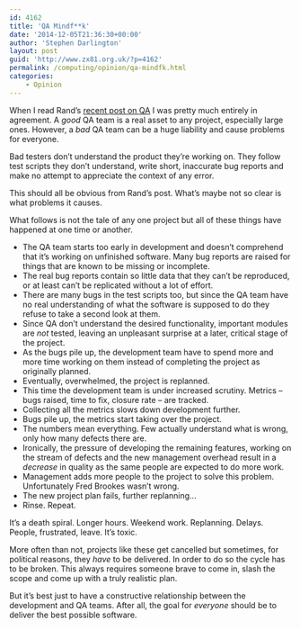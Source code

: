 ```yaml
---
id: 4162
title: 'QA Mindf**k'
date: '2014-12-05T21:36:30+00:00'
author: 'Stephen Darlington'
layout: post
guid: 'http://www.zx81.org.uk/?p=4162'
permalink: /computing/opinion/qa-mindfk.html
categories:
    - Opinion
---
```


When I read Rand’s [recent post on QA](http://randsinrepose.com/archives/the-qa-mindset/) I was pretty much entirely in agreement. A *good* QA team is a real asset to any project, especially large ones. However, a *bad* QA team can be a huge liability and cause problems for everyone.

Bad testers don’t understand the product they’re working on. They follow test scripts they don’t understand, write short, inaccurate bug reports and make no attempt to appreciate the context of any error.

This should all be obvious from Rand’s post. What’s maybe not so clear is what problems it causes.

What follows is not the tale of any one project but all of these things have happened at one time or another.

- The QA team starts too early in development and doesn’t comprehend that it’s working on unfinished software. Many bug reports are raised for things that are known to be missing or incomplete.
- The real bug reports contain so little data that they can’t be reproduced, or at least can’t be replicated without a lot of effort.
- There are many bugs in the test scripts too, but since the QA team have no real understanding of what the software is supposed to do they refuse to take a second look at them.
- Since QA don’t understand the desired functionality, important modules are *not* tested, leaving an unpleasant surprise at a later, critical stage of the project.
- As the bugs pile up, the development team have to spend more and more time working on them instead of completing the project as originally planned.
- Eventually, overwhelmed, the project is replanned.
- This time the development team is under increased scrutiny. Metrics – bugs raised, time to fix, closure rate – are tracked.
- Collecting all the metrics slows down development further.
- Bugs pile up, the metrics start taking over the project.
- The numbers mean everything. Few actually understand what is wrong, only how many defects there are.
- Ironically, the pressure of developing the remaining features, working on the stream of defects and the new management overhead result in a *decrease* in quality as the same people are expected to do more work.
- Management adds more people to the project to solve this problem. Unfortunately Fred Brookes wasn’t wrong.
- The new project plan fails, further replanning…
- Rinse. Repeat.

It’s a death spiral. Longer hours. Weekend work. Replanning. Delays. People, frustrated, leave. It’s toxic.

More often than not, projects like these get cancelled but sometimes, for political reasons, they *have* to be delivered. In order to do so the cycle has to be broken. This always requires someone brave to come in, slash the scope and come up with a truly realistic plan.

But it’s best just to have a constructive relationship between the development and QA teams. After all, the goal for *everyone* should be to deliver the best possible software.